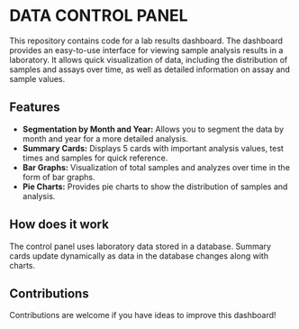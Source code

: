 # DATA CONTROL PANEL

This repository contains code for a lab results dashboard. The dashboard provides an easy-to-use interface for viewing sample analysis results in a laboratory. It allows quick visualization of data, including the distribution of samples and assays over time, as well as detailed information on assay and sample values.

## Features

- **Segmentation by Month and Year:** Allows you to segment the data by month and year for a more detailed analysis.
- **Summary Cards:** Displays 5 cards with important analysis values, test times and samples for quick reference.
- **Bar Graphs:** Visualization of total samples and analyzes over time in the form of bar graphs.
- **Pie Charts:** Provides pie charts to show the distribution of samples and analysis.

## How does it work

The control panel uses laboratory data stored in a database. Summary cards update dynamically as data in the database changes along with charts.

## Contributions

Contributions are welcome if you have ideas to improve this dashboard!
